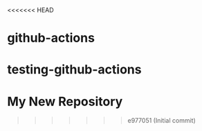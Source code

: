 <<<<<<< HEAD
# github-actions
testing-github-actions
=======
# My New Repository
>>>>>>> e977051 (Initial commit)
